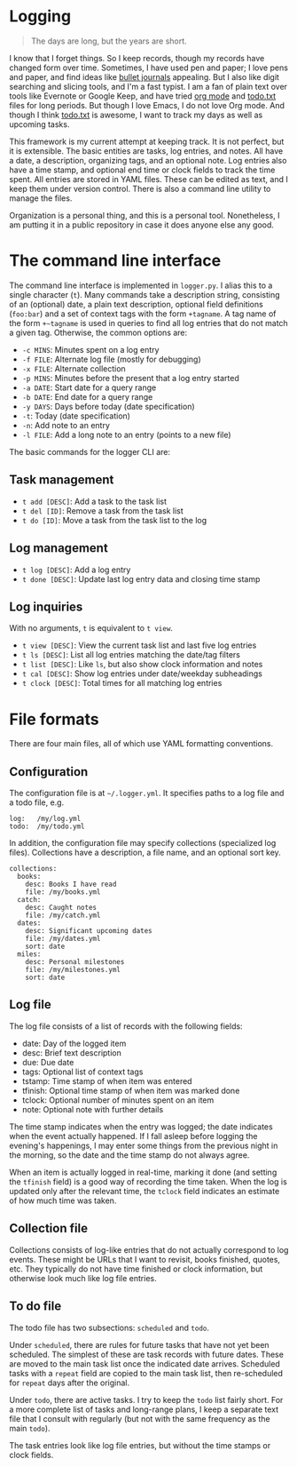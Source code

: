 # Logging

> The days are long, but the years are short.

I know that I forget things.  So I keep records, though my records have
changed form over time.  Sometimes, I have used pen and paper; I love
pens and paper, and find ideas like [bullet journals] appealing.  But I
also like digit searching and slicing tools, and I'm a fast typist. I am
a fan of plain text over tools like Evernote or Google Keep, and have
tried [org mode] and [todo.txt] files for long periods. But though I
love Emacs, I do not love Org mode.  And though I think [todo.txt] is
awesome, I want to track my days as well as upcoming tasks.

This framework is my current attempt at keeping track.  It is not
perfect, but it is extensible.  The basic entities are tasks, log
entries, and notes.  All have a date, a description, organizing tags,
and an optional note.  Log entries also have a time stamp, and optional
end time or clock fields to track the time spent.  All entries are
stored in YAML files.  These can be edited as text, and I keep them
under version control.  There is also a command line utility to manage
the files.

Organization is a personal thing, and this is a personal tool.
Nonetheless, I am putting it in a public repository in case it does
anyone else any good.

[bullet journals]: http://bulletjournal.com/
[todo.txt]: http://todotxt.com/
[org mode]: http://orgmode.org/

# The command line interface

The command line interface is implemented in `logger.py`.  I alias this
to a single character (`t`).  Many commands take a description string,
consisting of an (optional) date, a plain text description, optional
field definitions (`foo:bar`) and a set of context tags with the form
`+tagname`.  A tag name of the form `+~tagname` is used in queries to
find all log entries that do not match a given tag. Otherwise, the
common options are:

 - `-c MINS`: Minutes spent on a log entry
 - `-f FILE`: Alternate log file (mostly for debugging)
 - `-x FILE`: Alternate collection
 - `-p MINS`: Minutes before the present that a log entry started
 - `-a DATE`: Start date for a query range
 - `-b DATE`: End date for a query range
 - `-y DAYS`: Days before today (date specification)
 - `-t`:      Today (date specification)
 - `-n`:      Add note to an entry
 - `-l FILE`: Add a long note to an entry (points to a new file)

The basic commands for the logger CLI are:

## Task management

 - `t add [DESC]`: Add a task to the task list
 - `t del [ID]`:   Remove a task from the task list
 - `t do [ID]`:    Move a task from the task list to the log

## Log management

 - `t log [DESC]`:  Add a log entry
 - `t done [DESC]`: Update last log entry data and closing time stamp

## Log inquiries

With no arguments, `t` is equivalent to `t view`.

 - `t view [DESC]`:  View the current task list and last five log entries
 - `t ls [DESC]`:    List all log entries matching the date/tag filters
 - `t list [DESC]`:  Like `ls`, but also show clock information and notes
 - `t cal [DESC]`:   Show log entries under date/weekday subheadings
 - `t clock [DESC]`: Total times for all matching log entries

# File formats

There are four main files, all of which use YAML formatting conventions.

## Configuration

The configuration file is at `~/.logger.yml`.  It specifies paths to
a log file and a todo file, e.g.

    log:   /my/log.yml
    todo:  /my/todo.yml

In addition, the configuration file may specify collections
(specialized log files).  Collections have a description,
a file name, and an optional sort key.

    collections:
      books:
        desc: Books I have read
        file: /my/books.yml
      catch:
        desc: Caught notes
        file: /my/catch.yml
      dates:
        desc: Significant upcoming dates
        file: /my/dates.yml
        sort: date
      miles:
        desc: Personal milestones
        file: /my/milestones.yml
        sort: date

## Log file

The log file consists of a list of records with the following fields:

 - date: Day of the logged item
 - desc: Brief text description
 - due: Due date
 - tags: Optional list of context tags
 - tstamp: Time stamp of when item was entered
 - tfinish: Optional time stamp of when item was marked done
 - tclock: Optional number of minutes spent on an item
 - note: Optional note with further details

The time stamp indicates when the entry was logged; the date indicates
when the event actually happened.  If I fall asleep before logging the
evening's happenings, I may enter some things from the previous night in
the morning, so the date and the time stamp do not always agree.

When an item is actually logged in real-time, marking it done (and setting
the `tfinish` field) is a good way of recording the time taken.  When the
log is updated only after the relevant time, the `tclock` field indicates an
estimate of how much time was taken.

## Collection file

Collections consists of log-like entries that do not actually correspond
to log events.  These might be URLs that I want to revisit, books finished,
quotes, etc.  They typically do not have time finished or clock information,
but otherwise look much like log file entries.

## To do file

The todo file has two subsections: `scheduled` and `todo`.

Under `scheduled`, there are rules for future tasks that have not yet
been scheduled.  The simplest of these are task records with future
dates.  These are moved to the main task list once the indicated date
arrives.  Scheduled tasks with a `repeat` field are copied to the main
task list, then re-scheduled for `repeat` days after the original.

Under `todo`, there are active tasks.  I try to keep the `todo` list
fairly short.  For a more complete list of tasks and long-range plans,
I keep a separate text file that I consult with regularly (but not
with the same frequency as the main `todo`).

The task entries look like log file entries, but without the time stamps
or clock fields.

